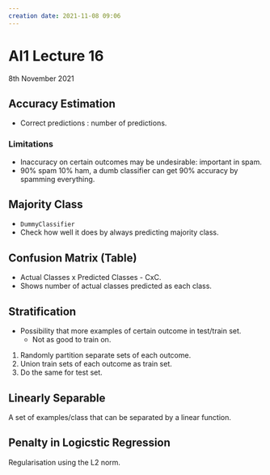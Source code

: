 ```yaml
---
creation date: 2021-11-08 09:06
---
```

#  AI1 Lecture 16
8th November 2021

## Accuracy Estimation
- Correct predictions : number of predictions.
### Limitations
- Inaccuracy on certain outcomes may be undesirable: important in spam.
- 90% spam 10% ham, a dumb classifier can get 90% accuracy by spamming everything.

## Majority Class
- `DummyClassifier`
- Check how well it does by always predicting majority class.

## Confusion Matrix (Table)
- Actual Classes x Predicted Classes - CxC.
- Shows number of actual classes predicted as each class.

## Stratification
- Possibility that more examples of certain outcome in test/train set.
	- Not as good to train on.
1. Randomly partition separate sets of each outcome.
2. Union train sets of each outcome as train set.
3. Do the same for test set.

## Linearly Separable
A set of examples/class that can be separated by a linear function.

## Penalty in Logicstic Regression
Regularisation using the L2 norm.